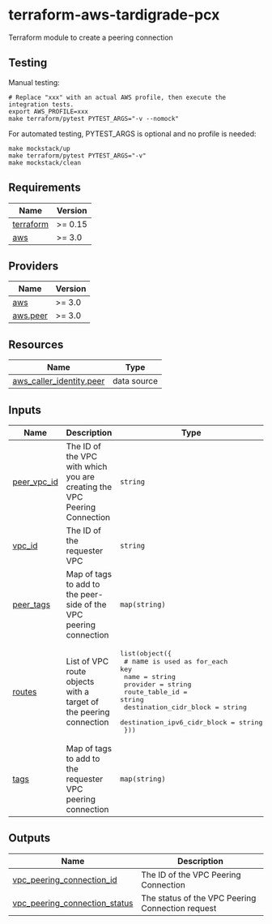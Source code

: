 # terraform-aws-tardigrade-pcx

Terraform module to create a peering connection

## Testing

Manual testing:

```
# Replace "xxx" with an actual AWS profile, then execute the integration tests.
export AWS_PROFILE=xxx 
make terraform/pytest PYTEST_ARGS="-v --nomock"
```

For automated testing, PYTEST_ARGS is optional and no profile is needed:

```
make mockstack/up
make terraform/pytest PYTEST_ARGS="-v"
make mockstack/clean
```

<!-- BEGIN TFDOCS -->
## Requirements

| Name | Version |
|------|---------|
| <a name="requirement_terraform"></a> [terraform](#requirement\_terraform) | >= 0.15 |
| <a name="requirement_aws"></a> [aws](#requirement\_aws) | >= 3.0 |

## Providers

| Name | Version |
|------|---------|
| <a name="provider_aws"></a> [aws](#provider\_aws) | >= 3.0 |
| <a name="provider_aws.peer"></a> [aws.peer](#provider\_aws.peer) | >= 3.0 |

## Resources

| Name | Type |
|------|------|
| [aws_caller_identity.peer](https://registry.terraform.io/providers/hashicorp/aws/latest/docs/data-sources/caller_identity) | data source |

## Inputs

| Name | Description | Type | Default | Required |
|------|-------------|------|---------|:--------:|
| <a name="input_peer_vpc_id"></a> [peer\_vpc\_id](#input\_peer\_vpc\_id) | The ID of the VPC with which you are creating the VPC Peering Connection | `string` | n/a | yes |
| <a name="input_vpc_id"></a> [vpc\_id](#input\_vpc\_id) | The ID of the requester VPC | `string` | n/a | yes |
| <a name="input_peer_tags"></a> [peer\_tags](#input\_peer\_tags) | Map of tags to add to the peer-side of the VPC peering connection | `map(string)` | `{}` | no |
| <a name="input_routes"></a> [routes](#input\_routes) | List of VPC route objects with a target of the peering connection | <pre>list(object({<br>    # `name` is used as for_each key<br>    name                        = string<br>    provider                    = string<br>    route_table_id              = string<br>    destination_cidr_block      = string<br>    destination_ipv6_cidr_block = string<br>  }))</pre> | `[]` | no |
| <a name="input_tags"></a> [tags](#input\_tags) | Map of tags to add to the requester VPC peering connection | `map(string)` | `{}` | no |

## Outputs

| Name | Description |
|------|-------------|
| <a name="output_vpc_peering_connection_id"></a> [vpc\_peering\_connection\_id](#output\_vpc\_peering\_connection\_id) | The ID of the VPC Peering Connection |
| <a name="output_vpc_peering_connection_status"></a> [vpc\_peering\_connection\_status](#output\_vpc\_peering\_connection\_status) | The status of the VPC Peering Connection request |

<!-- END TFDOCS -->
